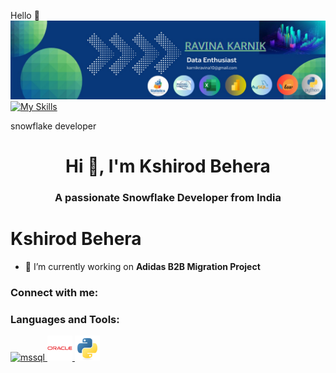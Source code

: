 Hello 👋 ![I am Kshirod Behera](https://github.com/Kshirod23/kshirodSD/blob/main/edit.jpeg)
[![My Skills](https://skillicons.dev/icons?i=aws,gcp,azure,react,vue,flutter&perline=3)](https://skillicons.dev)

snowflake developer
<h1 align="center">Hi 👋, I'm Kshirod Behera</h1>
<h3 align="center">A passionate Snowflake Developer from India</h3>

# Kshirod Behera
- 🔭 I’m currently working on **Adidas B2B Migration Project**

<h3 align="left">Connect with me:</h3>
<p align="left">
</p>

<h3 align="left">Languages and Tools:</h3>
<p align="left"> <a href="https://www.microsoft.com/en-us/sql-server" target="_blank" rel="noreferrer"> <img src="https://www.svgrepo.com/show/303229/microsoft-sql-server-logo.svg" alt="mssql" width="40" height="40"/> </a> <a href="https://www.oracle.com/" target="_blank" rel="noreferrer"> <img src="https://raw.githubusercontent.com/devicons/devicon/master/icons/oracle/oracle-original.svg" alt="oracle" width="40" height="40"/> </a> <a href="https://www.python.org" target="_blank" rel="noreferrer"> <img src="https://raw.githubusercontent.com/devicons/devicon/master/icons/python/python-original.svg" alt="python" width="40" height="40"/> </a> </p>
